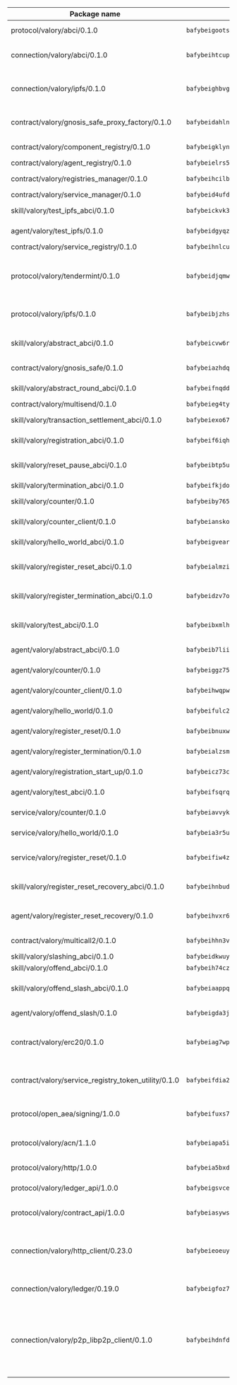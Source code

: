 | Package name                                                  | Package hash                                                  | Description                                                                                                                |
| ------------------------------------------------------------- | ------------------------------------------------------------- | -------------------------------------------------------------------------------------------------------------------------- |
| protocol/valory/abci/0.1.0                                    | `bafybeigootsvqpk6th5xpdtzanxum3earifrrezfyhylfrit7yvqdrtgpe` | A protocol for ABCI requests and responses.                                                                                |
| connection/valory/abci/0.1.0                                  | `bafybeihtcupik5qk27qnvbc5ep2oqgrka2y7e5pqzxp3v2bidpbxxachyq` | connection to wrap communication with an ABCI server.                                                                      |
| connection/valory/ipfs/0.1.0                                  | `bafybeighbvg6if7bwswosgajlzgz36pwuyttu3vyfqgwi3xayvdxtl53lq` | A connection responsible for uploading and downloading files from IPFS.                                                    |
| contract/valory/gnosis_safe_proxy_factory/0.1.0               | `bafybeidahlnxcjaylwetojmmkhxeb7d7jtmiqxzfae2g7zwyluxvlvhsr4` | Gnosis Safe proxy factory (GnosisSafeProxyFactory) contract                                                                |
| contract/valory/component_registry/0.1.0                      | `bafybeigklynwl3mfav5yt5zdkrqe6rukv4ygdhpdusk66ojt4jj7tunxcy` | Component registry contract                                                                                                |
| contract/valory/agent_registry/0.1.0                          | `bafybeielrs5qih3r6qhnily6x4h4j4j6kux6eqr546homow4c5ljgfyljq` | Agent registry contract                                                                                                    |
| contract/valory/registries_manager/0.1.0                      | `bafybeihcilb27ekgoplmc43iog2zrus63fufql4rly2umbuj573nu3zpg4` | Registries Manager contract                                                                                                |
| contract/valory/service_manager/0.1.0                         | `bafybeid4ufdirr3qaksk72iwnuzfelhzqwh7t3q56x2ixhzvwltte4yy5a` | Service Manager contract                                                                                                   |
| skill/valory/test_ipfs_abci/0.1.0                             | `bafybeickvk3l5b5ryzu3amva73nbcccajeygnjitd3lzgb7kb4z754a3oa` | IPFS e2e testing application.                                                                                              |
| agent/valory/test_ipfs/0.1.0                                  | `bafybeidgyqzkngpo4tdvyrj4apq5txscrslptrp5n5r4xt5uchu4f3edfa` | Agent for testing the ABCI connection.                                                                                     |
| contract/valory/service_registry/0.1.0                        | `bafybeihnlcu4tnnfrict3z7kclcba7hnniqomamnsoio3bjytshzrxovsm` | Service Registry contract                                                                                                  |
| protocol/valory/tendermint/0.1.0                              | `bafybeidjqmwvgi4rqgp65tbkhmi45fwn2odr5ecezw6q47hwitsgyw4jpa` | A protocol for communication between two AEAs to share tendermint configuration details.                                   |
| protocol/valory/ipfs/0.1.0                                    | `bafybeibjzhsengtxfofqpxy6syamplevp35obemwfp4c5lhag3v2bvgysa` | A protocol specification for IPFS requests and responses.                                                                  |
| skill/valory/abstract_abci/0.1.0                              | `bafybeicvw6rteuzd2kfj6u4rwsrqbwipfwwhzafttviii3twzqzjokcl2i` | The abci skill provides a template of an ABCI application.                                                                 |
| contract/valory/gnosis_safe/0.1.0                             | `bafybeiazhdqb3upmvuthxpxmaplczezyr37rqktcvjgsywehot3ux4zvre` | Gnosis Safe (GnosisSafeL2) contract                                                                                        |
| skill/valory/abstract_round_abci/0.1.0                        | `bafybeifnqddpl3rui4gzh7x75feptzlxwzvix72kbqo5t5yvof2r62jzke` | abstract round-based ABCI application                                                                                      |
| contract/valory/multisend/0.1.0                               | `bafybeieg4tywd5lww2vygvpkilg3hcepa4rmhehjuamyvdf6vazt554v6u` | MultiSend contract                                                                                                         |
| skill/valory/transaction_settlement_abci/0.1.0                | `bafybeiexo675m25pcu2dcp6dwqilpymn46xm4ne2v4d5xsavdu3vantssy` | ABCI application for transaction settlement.                                                                               |
| skill/valory/registration_abci/0.1.0                          | `bafybeif6iqhzjx3tzxzsgubje4yeaien7ydqo3pcjm5zdbk6b7fhmdbnmu` | ABCI application for common apps.                                                                                          |
| skill/valory/reset_pause_abci/0.1.0                           | `bafybeibtp5ugd45v5lgh7zdziqo4vlciedbywcclenjhlzk2dyohmte7bu` | ABCI application for resetting and pausing app executions.                                                                 |
| skill/valory/termination_abci/0.1.0                           | `bafybeifkjdoj7i6hacv44to62ohbdbnsilcue2c4ghzwhbegbahxjsq3kq` | Termination skill.                                                                                                         |
| skill/valory/counter/0.1.0                                    | `bafybeiby765punrqo7pciugm4gastlsivkxuj7acluodkeukjmd3zuplkq` | The ABCI Counter application example.                                                                                      |
| skill/valory/counter_client/0.1.0                             | `bafybeianskoghhdffn4wqquup3rtziefq6jareutugb6a5zkbvuvctgk3i` | A client for the ABCI counter application.                                                                                 |
| skill/valory/hello_world_abci/0.1.0                           | `bafybeigvearu2pcf7oepxpfj64lbzgm2oxcbgxarxxbqkgd44dvarmij74` | Hello World ABCI application.                                                                                              |
| skill/valory/register_reset_abci/0.1.0                        | `bafybeialmzikymc4jbgvey3uilweue4kdrjt7lbyz6w6rksjhkmg2yxuwm` | ABCI application for dummy skill that registers and resets                                                                 |
| skill/valory/register_termination_abci/0.1.0                  | `bafybeidzv7ota52ykxiftciceqb7ygbu3j5acgbq4g6bzqk3gp4aylyg6q` | ABCI application for dummy skill that registers and resets                                                                 |
| skill/valory/test_abci/0.1.0                                  | `bafybeibxmlhwquvmmgswyy42elv6pyawskrtr3qj4zy22kz2vm3ziysu6y` | ABCI application for testing the ABCI connection.                                                                          |
| agent/valory/abstract_abci/0.1.0                              | `bafybeib7liikswpxlcv5tri7w4gaj2jt5usefblcotzldupd35ia2tglo4` | The abstract ABCI AEA - for testing purposes only.                                                                         |
| agent/valory/counter/0.1.0                                    | `bafybeiggz75ctm7kjqz7nwr4n74nnea3i623maheoshsjxqtotsqt6ff4y` | The ABCI Counter example as an AEA                                                                                         |
| agent/valory/counter_client/0.1.0                             | `bafybeihwqpwbejtk25xvlsltinpxe5myb33vpv4ee7qxqgsbwuzkdzujoe` | The ABCI Counter example as an AEA                                                                                         |
| agent/valory/hello_world/0.1.0                                | `bafybeifulc2gc4fqeyimb5hihvx3bjrbr437xdbb52rfjz4sgp67zajtfq` | Hello World ABCI example.                                                                                                  |
| agent/valory/register_reset/0.1.0                             | `bafybeibnuxwbb4xyluz5u2pse73zur477x2dquvveogw47qsnylyyvfqni` | Register reset to replicate Tendermint issue.                                                                              |
| agent/valory/register_termination/0.1.0                       | `bafybeialzsm6d6v5p4nwwy4tdls5smat4mbmykomyr2z6kjemjfi3nv6ke` | Register terminate to test the termination feature.                                                                        |
| agent/valory/registration_start_up/0.1.0                      | `bafybeicz73cmpcijyjefzwo4gdfwsigjg7ui2au4drrb56oe2gnq3qyws4` | Registration start-up ABCI example.                                                                                        |
| agent/valory/test_abci/0.1.0                                  | `bafybeifsqrqusfacaennm2uhtuokwlshsf7ptrqrltd54jrtpon2u6b25y` | Agent for testing the ABCI connection.                                                                                     |
| service/valory/counter/0.1.0                                  | `bafybeiavvykikddaozj5vunp2drtlaausbix3yh4hv7tpkzityqpzjvilu` | A set of agents incrementing a counter                                                                                     |
| service/valory/hello_world/0.1.0                              | `bafybeia3r5ulvcgux6cfdk6atja75h4r6nzazqs4v4xewuhohhvxg5gzla` | A simple demonstration of a simple ABCI application                                                                        |
| service/valory/register_reset/0.1.0                           | `bafybeifiw4zt7cukh5izqy7ybc6i2rmjngu3ciivmfecnk4inisic7coxe` | Test and debug tendermint reset mechanism.                                                                                 |
| skill/valory/register_reset_recovery_abci/0.1.0               | `bafybeihnbudh6zqhrsobhxstrmjvrvbuvfwjlbfc65ofec6ptzwbyhrtpq` | ABCI application for dummy skill that registers and resets                                                                 |
| agent/valory/register_reset_recovery/0.1.0                    | `bafybeihvxr6g3vpcjur233tuiy26s67kjc2jnk5tve3ezdwvwjux4fqvlq` | Agent to showcase hard reset as a recovery mechanism.                                                                      |
| contract/valory/multicall2/0.1.0                              | `bafybeihhn3vic2yje7ehmi43a4wus4vnei5nwihetwk73tqtgbnn44pr2u` | The MakerDAO multicall2 contract.                                                                                          |
| skill/valory/slashing_abci/0.1.0                              | `bafybeidkwuyzjof4srz2gd6irl3wklxi6ebepsvid6pdtdbz5bdkioagla` | Slashing skill.                                                                                                            |
| skill/valory/offend_abci/0.1.0                                | `bafybeih74czok5wly6db4635ssdzjcxixlprra5fhdcee7qxg7wl6532om` | Offend ABCI application.                                                                                                   |
| skill/valory/offend_slash_abci/0.1.0                          | `bafybeiaappqga6tz2y7x7ezyr2cvd7nawhlnboqwwjtlqwjda3lty2iedm` | ABCI application used in order to test the slashing abci                                                                   |
| agent/valory/offend_slash/0.1.0                               | `bafybeigda3ji42ovsocw2ua4x2rwv2qmeyeis4qxuun7yddfb76tluesca` | Offend and slash to test the slashing feature.                                                                             |
| contract/valory/erc20/0.1.0                                   | `bafybeiag7wpfri44bwrx26374mnxyglmwxod6gu37foqkvloqr7oeldlgu` | The scaffold contract scaffolds a contract to be implemented by the developer.                                             |
| contract/valory/service_registry_token_utility/0.1.0          | `bafybeifdia2y5546tvk6xzxeaqzf2n5n7dutj2hdzbgenxohaqhjtnjqm4` | The scaffold contract scaffolds a contract to be implemented by the developer.                                             |
| protocol/open_aea/signing/1.0.0                               | `bafybeifuxs7gdg2okbn7uofymenjlmnih2wxwkym44lsgwmklgwuckxm2m` | A protocol for communication between skills and decision maker.                                                            |
| protocol/valory/acn/1.1.0                                     | `bafybeiapa5ilsobggnspoqhspftwolrx52udrwmaxdxgrk26heuvl4oooa` | The protocol used for envelope delivery on the ACN.                                                                        |
| protocol/valory/http/1.0.0                                    | `bafybeia5bxdua2i6chw6pg47bvoljzcpuqxzy4rdrorbdmcbnwmnfdobtu` | A protocol for HTTP requests and responses.                                                                                |
| protocol/valory/ledger_api/1.0.0                              | `bafybeigsvceac33asd6ecbqev34meyyjwu3rangenv6xp5rkxyz4krvcby` | A protocol for ledger APIs requests and responses.                                                                         |
| protocol/valory/contract_api/1.0.0                            | `bafybeiasywsvax45qmugus5kxogejj66c5taen27h4voriodz7rgushtqa` | A protocol for contract APIs requests and responses.                                                                       |
| connection/valory/http_client/0.23.0                          | `bafybeieoeuy4brzimtnubmokwirhrx27ezls6cdnl5qik4rkykfle3nn2y` | The HTTP_client connection that wraps a web-based client connecting to a RESTful API specification.                        |
| connection/valory/ledger/0.19.0                               | `bafybeigfoz7d7si7s4jehvloq2zmiiocpbxcaathl3bxkyarxoerxq7g3a` | A connection to interact with any ledger API and contract API.                                                             |
| connection/valory/p2p_libp2p_client/0.1.0                     | `bafybeihdnfdth3qgltefgrem7xyi4b3ejzaz67xglm2hbma2rfvpl2annq` | The libp2p client connection implements a tcp connection to a running libp2p node as a traffic delegate to send/receive envelopes to/from agents in the DHT. |
